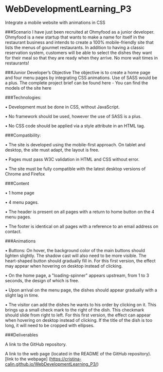 # WebDevelopmentLearning_P3
Integrate a mobile website with animations in CSS

###Scenario
I have just been recruited at Ohmyfood as a junior developer. 
Ohmyfood is a new startup that wants to make a name for itself in the restaurant business and intends to create a 100% mobile-friendly site that lists the menus of gourmet restaurants. In addition to having a classic reservation system, customers will be able to select the dishes they want for their meal so that they are ready when they arrive. No more wait times in restaurants!

###Junior Developer’s Objective
The objective is to create a home page and four menu pages by integrating CSS animations. Use of SASS would be a plus.
The complete project brief can be found here - You can find the models of the site here

###Technologies:

• Development must be done in CSS, without JavaScript.

• No framework should be used, however the use of SASS is a plus.

• No CSS code should be applied via a style attribute in an HTML tag.

###Compatibility:

• The site is developed using the mobile-first approach. On tablet and desktop, the site must adapt, the layout is free.

• Pages must pass W3C validation in HTML and CSS without error.

• The site must be fully compatible with the latest desktop versions of Chrome and Firefox

###Content

• 1 home page

• 4 menu pages.

• The header is present on all pages with a return to home button on the 4 menu pages.

• The footer is identical on all pages with a reference to an email address on contact.

###Animations

• Buttons: On hover, the background color of the main buttons should lighten slightly. The shadow cast will also need to be more visible. The heart-shaped button should gradually fill in. For this first version, the effect may appear when hovering on desktop instead of clicking.

• On the home page, a "loading-spinner" appears upstream, from 1 to 3 seconds, the design of which is free.

• Upon arrival on the menu page, the dishes should appear gradually with a slight lag in time.

• The visitor can add the dishes he wants to his order by clicking on it. This brings up a small check mark to the right of the dish. This checkmark should slide from right to left. For this first version, the effect can appear when hovering on desktop instead of clicking. If the title of the dish is too long, it will need to be cropped with ellipses.

###Deliverables

A link to the GitHub repository.

A link to the web page (located in the README of the GitHub repository). 
[link to the webpage] (https://cristina-calin.github.io/WebDevelopmentLearning_P3/)



